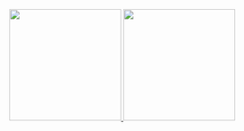  <div>
  <a href="https://github.com/guilherme-toti">
  <img height="200" src="https://github-readme-stats.vercel.app/api?username=guilherme-toti&show_icons=true&theme=tokyonight&include_all_commits=true&count_private=true"/>
  <img height="200" src="https://github-readme-stats.vercel.app/api/top-langs/?username=guilherme-toti&langs_count=16&theme=tokyonight&layout=compact"/>
</div>
